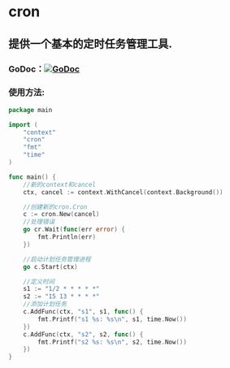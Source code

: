# cron
## 提供一个基本的定时任务管理工具.
### GoDoc：[![GoDoc](https://godoc.org/github.com/qingtao/cron?status.svg)](https://godoc.org/github.com/qingtao/cron)
### 使用方法:
```go
package main

import (
    "context"
    "cron"
    "fmt"
    "time"
)

func main() {
    //新的context和cancel
    ctx, cancel := context.WithCancel(context.Background())

    //创建新的cron.Cron
    c := cron.New(cancel)
    //处理错误
    go cr.Wait(func(err error) {
        fmt.Println(err)
    })

    //启动计划任务管理进程
    go c.Start(ctx)

    //定义时间
    s1 := "1/2 * * * * *"
    s2 := "15 13 * * * *"
    //添加计划任务
    c.AddFunc(ctx, "s1", s1, func() {
        fmt.Printf("s1 %s: %s\n", s1, time.Now())
    })
    c.AddFunc(ctx, "s2", s2, func() {
        fmt.Printf("s2 %s: %s\n", s2, time.Now())
    })
}
```


